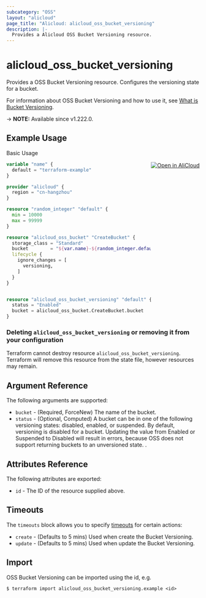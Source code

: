 ```yaml
---
subcategory: "OSS"
layout: "alicloud"
page_title: "Alicloud: alicloud_oss_bucket_versioning"
description: |-
  Provides a Alicloud OSS Bucket Versioning resource.
---
```


# alicloud_oss_bucket_versioning

Provides a OSS Bucket Versioning resource. Configures the versioning state for a bucket.

For information about OSS Bucket Versioning and how to use it, see [What is Bucket Versioning](https://www.alibabacloud.com/help/en/oss/developer-reference/putbucketversioning).

-> **NOTE:** Available since v1.222.0.

## Example Usage
<div class="oics-button" style="float: right;margin: 0 0 -40px 0;">
  <a href="https://api.aliyun.com/api-tools/terraform?resource=alicloud_oss_bucket_versioning&exampleId=5b519ca3-469f-1bf8-6c4e-c30f839992cb2fe0d139&activeTab=example&spm=docs.r.oss_bucket_versioning.0.5b519ca346" target="_blank">
    <img alt="Open in AliCloud" src="https://img.alicdn.com/imgextra/i1/O1CN01hjjqXv1uYUlY56FyX_!!6000000006049-55-tps-254-36.svg" style="max-height: 44px; margin: 32px auto; max-width: 100%;">
  </a>
</div>

Basic Usage

```terraform
variable "name" {
  default = "terraform-example"
}

provider "alicloud" {
  region = "cn-hangzhou"
}

resource "random_integer" "default" {
  min = 10000
  max = 99999
}

resource "alicloud_oss_bucket" "CreateBucket" {
  storage_class = "Standard"
  bucket        = "${var.name}-${random_integer.default.result}"
  lifecycle {
    ignore_changes = [
      versioning,
    ]
  }
}


resource "alicloud_oss_bucket_versioning" "default" {
  status = "Enabled"
  bucket = alicloud_oss_bucket.CreateBucket.bucket
}
```

### Deleting `alicloud_oss_bucket_versioning` or removing it from your configuration

Terraform cannot destroy resource `alicloud_oss_bucket_versioning`. Terraform will remove this resource from the state file, however resources may remain.

## Argument Reference

The following arguments are supported:
* `bucket` - (Required, ForceNew) The name of the bucket.
* `status` - (Optional, Computed) A bucket can be in one of the following versioning states: disabled, enabled, or suspended. By default, versioning is disabled for a bucket. Updating the value from Enabled or Suspended to Disabled will result in errors, because OSS does not support returning buckets to an unversioned state. .

## Attributes Reference

The following attributes are exported:
* `id` - The ID of the resource supplied above.

## Timeouts

The `timeouts` block allows you to specify [timeouts](https://www.terraform.io/docs/configuration-0-11/resources.html#timeouts) for certain actions:
* `create` - (Defaults to 5 mins) Used when create the Bucket Versioning.
* `update` - (Defaults to 5 mins) Used when update the Bucket Versioning.

## Import

OSS Bucket Versioning can be imported using the id, e.g.

```shell
$ terraform import alicloud_oss_bucket_versioning.example <id>
```
